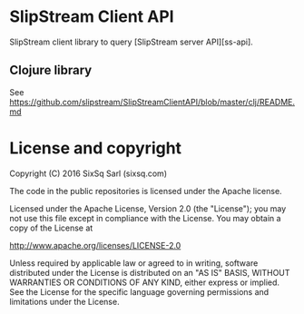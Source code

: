# SlipStream Client API

SlipStream client library to query [SlipStream server API][ss-api].

## Clojure library

See https://github.com/slipstream/SlipStreamClientAPI/blob/master/clj/README.md

# License and copyright

Copyright (C) 2016 SixSq Sarl (sixsq.com)

The code in the public repositories is licensed under the Apache
license.

Licensed under the Apache License, Version 2.0 (the "License"); you
may not use this file except in compliance with the License.  You may
obtain a copy of the License at

http://www.apache.org/licenses/LICENSE-2.0

Unless required by applicable law or agreed to in writing, software
distributed under the License is distributed on an "AS IS" BASIS,
WITHOUT WARRANTIES OR CONDITIONS OF ANY KIND, either express or
implied.  See the License for the specific language governing
permissions and limitations under the License.

